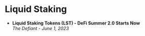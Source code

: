 # Liquid Staking

- **Liquid Staking Tokens (LST) - DeFi Summer 2.0 Starts Now**
  <br/>_The Defiant - June 1, 2023_
